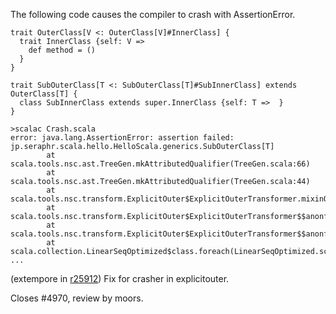 The following code causes the compiler to crash with AssertionError.

```
trait OuterClass[V <: OuterClass[V]#InnerClass] {
  trait InnerClass {self: V =>
    def method = ()
  }
}

trait SubOuterClass[T <: SubOuterClass[T]#SubInnerClass] extends OuterClass[T] {
  class SubInnerClass extends super.InnerClass {self: T =>  }
}
```

```
>scalac Crash.scala
error: java.lang.AssertionError: assertion failed: jp.seraphr.scala.hello.HelloScala.generics.SubOuterClass[T]
        at scala.tools.nsc.ast.TreeGen.mkAttributedQualifier(TreeGen.scala:66)
        at scala.tools.nsc.ast.TreeGen.mkAttributedQualifier(TreeGen.scala:44)
        at scala.tools.nsc.transform.ExplicitOuter$ExplicitOuterTransformer.mixinOuterAccessorDef(ExplicitOuter.scala:351)
        at scala.tools.nsc.transform.ExplicitOuter$ExplicitOuterTransformer$$anonfun$transform$1$$anonfun$apply$mcV$sp$1.apply(ExplicitOuter.scala:457)
        at scala.tools.nsc.transform.ExplicitOuter$ExplicitOuterTransformer$$anonfun$transform$1$$anonfun$apply$mcV$sp$1.apply(ExplicitOuter.scala:455)
        at scala.collection.LinearSeqOptimized$class.foreach(LinearSeqOptimized.scala:59)
...
```
(extempore in [r25912](https://codereview.scala-lang.org/fisheye/changelog/scala-svn?cs=25912)) Fix for crasher in explicitouter.

Closes #4970, review by moors.

